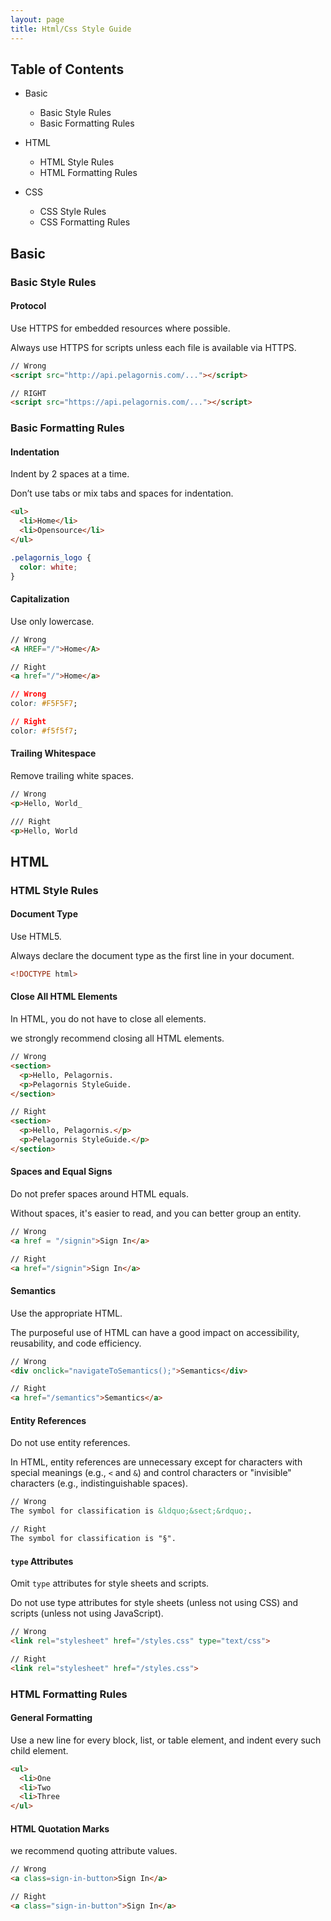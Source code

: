 ```yaml
---
layout: page
title: Html/Css Style Guide
---
```


## Table of Contents

- Basic
  - Basic Style Rules
  - Basic Formatting Rules

- HTML
  - HTML Style Rules
  - HTML Formatting Rules

- CSS
  - CSS Style Rules
  - CSS Formatting Rules

## Basic

### Basic Style Rules

#### Protocol

Use HTTPS for embedded resources where possible.

Always use HTTPS for scripts unless each file is available via HTTPS.

```html
// Wrong
<script src="http://api.pelagornis.com/..."></script>

// RIGHT
<script src="https://api.pelagornis.com/..."></script>
```

### Basic Formatting Rules

#### Indentation

Indent by 2 spaces at a time.

Don’t use tabs or mix tabs and spaces for indentation.

```html
<ul>
  <li>Home</li>
  <li>Opensource</li>
</ul>
```

```css
.pelagornis_logo {
  color: white;
}
```

#### Capitalization

Use only lowercase.

```html
// Wrong
<A HREF="/">Home</A>

// Right
<a href="/">Home</a>
```

```css
// Wrong
color: #F5F5F7;

// Right
color: #f5f5f7;
```

#### Trailing Whitespace

Remove trailing white spaces.

```html
// Wrong
<p>Hello, World_

/// Right
<p>Hello, World
```

## HTML

### HTML Style Rules

#### Document Type

Use HTML5.

Always declare the document type as the first line in your document.

```html
<!DOCTYPE html>
```

#### Close All HTML Elements

In HTML, you do not have to close all elements.

we strongly recommend closing all HTML elements.

```html
// Wrong
<section>
  <p>Hello, Pelagornis.
  <p>Pelagornis StyleGuide.
</section>

// Right
<section>
  <p>Hello, Pelagornis.</p>
  <p>Pelagornis StyleGuide.</p>
</section>
```

#### Spaces and Equal Signs

Do not prefer spaces around HTML equals.

Without spaces, it's easier to read, and you can better group an entity.

```html
// Wrong
<a href = "/signin">Sign In</a>

// Right
<a href="/signin">Sign In</a>
```

#### Semantics

Use the appropriate HTML.

The purposeful use of HTML can have a good impact on accessibility, reusability, and code efficiency.

```html
// Wrong
<div onclick="navigateToSemantics();">Semantics</div>

// Right
<a href="/semantics">Semantics</a>
```

#### Entity References

Do not use entity references.

In HTML, entity references are unnecessary except for characters with special meanings (e.g., `<` and `&`) and control characters or "invisible" characters (e.g., indistinguishable spaces).

```html
// Wrong
The symbol for classification is &ldquo;&sect;&rdquo;.

// Right
The symbol for classification is "§".
```

#### `type` Attributes

Omit `type` attributes for style sheets and scripts.

Do not use type attributes for style sheets (unless not using CSS) and scripts (unless not using JavaScript).

```html
// Wrong
<link rel="stylesheet" href="/styles.css" type="text/css">

// Right
<link rel="stylesheet" href="/styles.css">
```


### HTML Formatting Rules

#### General Formatting

Use a new line for every block, list, or table element, and indent every such child element.

```html
<ul>
  <li>One
  <li>Two
  <li>Three
</ul>
```

#### HTML Quotation Marks

we recommend quoting attribute values.

```html
// Wrong
<a class=sign-in-button>Sign In</a>

// Right
<a class="sign-in-button">Sign In</a>
```
